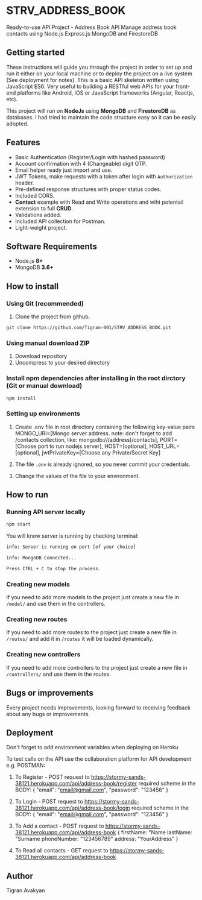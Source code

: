 # STRV_ADDRESS_BOOK
Ready-to-use API Project - Address Book API 
Manage address book contacts using Node.js Express.js MongoDB and FirestoreDB

## Getting started
These instructions will guide you through the project in order to set up and run it either on your local machine or to deploy the project on a live system (See deployment for notes).
This is a basic API skeleton written using JavaScript ES6. Very useful to building a RESTful web APIs for your front-end platforms like Android, iOS or JavaScript frameworks (Angular, Reactjs, etc).

This project will run on **NodeJs** using **MongoDB** and **FirestoreDB** as databases. I had tried to maintain the code structure easy so it can be easily adopted.

## Features

- Basic Authentication (Register/Login with hashed password)
- Account confirmation with 4 (Changeable) digit OTP.
- Email helper ready just import and use.
- JWT Tokens, make requests with a token after login with `Authorization` header.
- Pre-defined response structures with proper status codes.
- Included CORS.
- **Contact** example with Read and Write operations and wiht potentail extension to full **CRUD**.
- Validations added.
- Included API collection for Postman.
- Light-weight project.

## Software Requirements

- Node.js **8+**
- MongoDB **3.6+** 

## How to install

### Using Git (recommended)

1.  Clone the project from github.

```bash
git clone https://github.com/Tigran-001/STRV_ADDRESS_BOOK.git
```

### Using manual download ZIP

1.  Download repository
2.  Uncompress to your desired directory

### Install npm dependencies after installing in the root dirctory (Git or manual download)

```bash
npm install
```

### Setting up environments

1.  Create .env file in root directory containing the following key-value pairs
        MONGO_URI=[Mongo server address. note: don't forget to add /contacts collection, like: mongodb://(address)/contacts],
        PORT=[Choose port to run nodejs server],
        HOST=[optional],
        HOST_URL=[optional],
        jwtPrivateKey=[Choose any Private/Secret Key]
        
3.  The file `.env` is already ignored, so you never commit your credentials.
4.  Change the values of the file to your environment.


## How to run

### Running API server locally

```bash
npm start
```

You will know server is running by checking terminal:

```bash
info: Server is running on port [of your choice]
```

```bash
info: MongoDB Connected...

Press CTRL + C to stop the process.
```

### Creating new models

If you need to add more models to the project just create a new file in `/model/` and use them in the controllers.

### Creating new routes

If you need to add more routes to the project just create a new file in `/routes/` and add it in `/routes` it will be loaded dynamically.

### Creating new controllers

If you need to add more controllers to the project just create a new file in `/controllers/` and use them in the routes.


## Bugs or improvements

Every project needs improvements, looking forward to receiving feedback about any bugs or improvements.

## Deployment

Don't forget to add environment variables when deploying on Heroku

To test calls on the API use the collaboration platform for API development e.g. POSTMAN:

1) To Register - POST request to https://stormy-sands-38121.herokuapp.com/api/address-book/register
        required scheme in the BODY:
      {
          "email": "email@gmail.com",
          "password": "123456"
      }
      
2) To Login - POST request to https://stormy-sands-38121.herokuapp.com/api/address-book/login
         required scheme in the BODY:
      {
          "email": "email@gmail.com",
          "password": "123456"
      }
3) To Add a contact - POST request to https://stormy-sands-38121.herokuapp.com/api/address-book
      {
           firstName: "Name
           lastName: "Surname
           phoneNumber: "123456789"
           address: "YourAddress"
      }
4) To Read all contacts - GET request to https://stormy-sands-38121.herokuapp.com/api/address-book 


## Author
Tigran Avakyan

